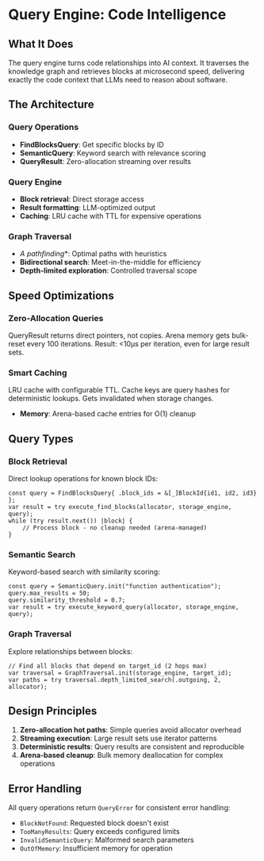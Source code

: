 # Query Engine: Code Intelligence

## What It Does

The query engine turns code relationships into AI context. It traverses the knowledge graph and retrieves blocks at microsecond speed, delivering exactly the code context that LLMs need to reason about software.

## The Architecture

### Query Operations
- **FindBlocksQuery**: Get specific blocks by ID
- **SemanticQuery**: Keyword search with relevance scoring
- **QueryResult**: Zero-allocation streaming over results

### Query Engine
- **Block retrieval**: Direct storage access
- **Result formatting**: LLM-optimized output
- **Caching**: LRU cache with TTL for expensive operations

### Graph Traversal
- **A* pathfinding**: Optimal paths with heuristics
- **Bidirectional search**: Meet-in-the-middle for efficiency
- **Depth-limited exploration**: Controlled traversal scope

## Speed Optimizations

### Zero-Allocation Queries
QueryResult returns direct pointers, not copies. Arena memory gets bulk-reset every 100 iterations. Result: <10μs per iteration, even for large result sets.

### Smart Caching
LRU cache with configurable TTL. Cache keys are query hashes for deterministic lookups. Gets invalidated when storage changes.
- **Memory**: Arena-based cache entries for O(1) cleanup

## Query Types

### Block Retrieval

Direct lookup operations for known block IDs:

```zig
const query = FindBlocksQuery{ .block_ids = &[_]BlockId{id1, id2, id3} };
var result = try execute_find_blocks(allocator, storage_engine, query);
while (try result.next()) |block| {
    // Process block - no cleanup needed (arena-managed)
}
```

### Semantic Search

Keyword-based search with similarity scoring:

```zig
const query = SemanticQuery.init("function authentication");
query.max_results = 50;
query.similarity_threshold = 0.7;
var result = try execute_keyword_query(allocator, storage_engine, query);
```

### Graph Traversal

Explore relationships between blocks:

```zig
// Find all blocks that depend on target_id (2 hops max)
var traversal = GraphTraversal.init(storage_engine, target_id);
var paths = try traversal.depth_limited_search(.outgoing, 2, allocator);
```

## Design Principles

1. **Zero-allocation hot paths**: Simple queries avoid allocator overhead
2. **Streaming execution**: Large result sets use iterator patterns
3. **Deterministic results**: Query results are consistent and reproducible
4. **Arena-based cleanup**: Bulk memory deallocation for complex operations

## Error Handling

All query operations return `QueryError` for consistent error handling:

- `BlockNotFound`: Requested block doesn't exist
- `TooManyResults`: Query exceeds configured limits
- `InvalidSemanticQuery`: Malformed search parameters
- `OutOfMemory`: Insufficient memory for operation

